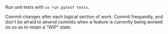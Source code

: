 Run unit tests with `uv run pytest tests`.

Commit changes after each logical section of work. Commit frequently, and don't be afraid to amend commits when a feature is currently being worked on so as to retain a "WIP" state.